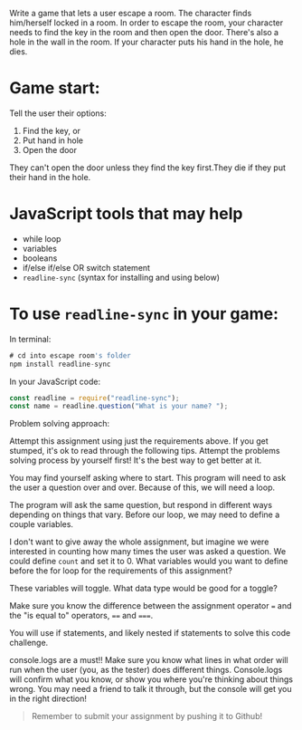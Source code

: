 Write a game that lets a user escape a room. The character finds him/herself locked in a room. In order to escape the room, your character needs to find the key in the room and then open the door. There's also a hole in the wall in the room. If your character puts his hand in the hole, he dies.

# **Game start:**

Tell the user their options:

1. Find the key, or
2. Put hand in hole
3. Open the door
    
    

They can't open the door unless they find the key first.They die if they put their hand in the hole.

# **JavaScript tools that may help**

- while loop
- variables
- booleans
- if/else if/else OR switch statement
- `readline-sync` (syntax for installing and using below)

# **To use `readline-sync` in your game:**

In terminal:

```jsx
# cd into escape room's folder
npm install readline-sync

```

In your JavaScript code:

```jsx
const readline = require("readline-sync");
const name = readline.question("What is your name? ");

```

Problem solving approach:

Attempt this assignment using just the requirements above. If you get stumped, it's ok to read through the following tips. Attempt the problems solving process by yourself first! It's the best way to get better at it.

You may find yourself asking where to start. This program will need to ask the user a question over and over. Because of this, we will need a loop.

The program will ask the same question, but respond in different ways depending on things that vary. Before our loop, we may need to define a couple variables.

I don't want to give away the whole assignment, but imagine we were interested in counting how many times the user was asked a question. We could define `count` and set it to 0. What variables would you want to define before the for loop for the requirements of this assignment?

These variables will toggle. What data type would be good for a toggle?

Make sure you know the difference between the assignment operator `=` and the "is equal to" operators, `==` and `===`.

You will use if statements, and likely nested if statements to solve this code challenge.

console.logs are a must!! Make sure you know what lines in what order will run when the user (you, as the tester) does different things. Console.logs will confirm what you know, or show you where you're thinking about things wrong. You may need a friend to talk it through, but the console will get you in the right direction!

> Remember to submit your assignment by pushing it to Github!